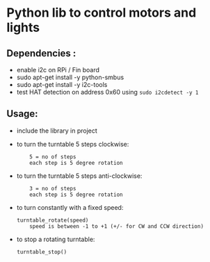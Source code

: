 # Python lib to control motors and lights

## Dependencies :

- enable i2c on RPi / Fin board
- sudo apt-get install -y python-smbus
- sudo apt-get install -y i2c-tools
- test HAT detection on address 0x60 using 
``` sudo i2cdetect -y 1 ```

## Usage:
- include the library in project
- to turn the turntable 5 steps clockwise:
    ``` turntable_clockwise(5) 
        5 = no of steps
        each step is 5 degree rotation
    ```
- to turn the turntable 5 steps anti-clockwise:
    ``` turntable_anticlockwise(3) 
        3 = no of steps
        each step is 5 degree rotation
    ```
- to turn constantly with a fixed speed:
    ```
    turntable_rotate(speed)
        speed is between -1 to +1 (+/- for CW and CCW direction)
    ```
    
- to stop a rotating turntable:
    ```
    turntable_stop()
    ```